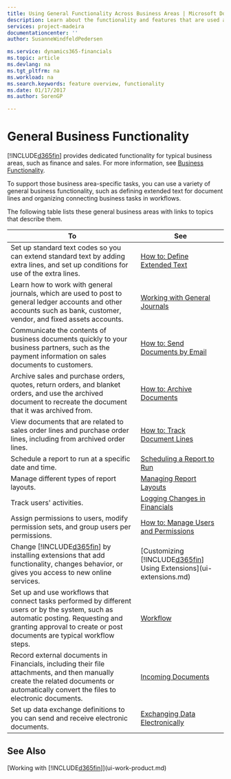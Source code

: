 ```yaml
---
title: Using General Functionality Across Business Areas | Microsoft Docs
description: Learn about the functionality and features that are used across business areas in Dynamics 365 Business edition .
services: project-madeira
documentationcenter: ''
author: SusanneWindfeldPedersen

ms.service: dynamics365-financials
ms.topic: article
ms.devlang: na
ms.tgt_pltfrm: na
ms.workload: na
ms.search.keywords: feature overview, functionality
ms.date: 01/17/2017
ms.author: SorenGP

---
```

# General Business Functionality
[!INCLUDE[d365fin](includes/d365fin_md.md)] provides dedicated functionality for typical business areas, such as finance and sales. For more information, see [Business Functionality](madeira-business-functionality.md).

To support those business area-specific tasks, you can use a variety of general business functionality, such as defining extended text for document lines and organizing connecting business tasks in workflows.

The following table lists these general business areas with links to topics that describe them.

| To | See |
| --- | --- |
| Set up standard text codes so you can extend standard text by adding extra lines, and set up conditions for use of the extra lines. |[How to: Define Extended Text](ui-how-define-ext-text.md) |
| Learn how to work with general journals, which are used to post to general ledger accounts and other accounts such as bank, customer, vendor, and fixed assets accounts. |[Working with General Journals](ui-work-general-journals.md) |
| Communicate the contents of business documents quickly to your business partners, such as the payment information on sales documents to customers.|[How to: Send Documents by Email](ui-how-send-documents-email.md) |
|Archive sales and purchase orders, quotes, return orders, and blanket orders, and use the archived document to recreate the document that it was archived from.|[How to: Archive Documents](across-how-to-archive-documents.md)|
|View documents that are related to sales order lines and purchase order lines, including from archived order lines.|[How to: Track Document Lines](across-how-to-track-document-lines.md)|
| Schedule a report to run at a specific date and time. |[Scheduling a Report to Run](ui-work-report.md#ScheduleReport) |
| Manage different types of report layouts. |[Managing Report Layouts](ui-manage-report-layouts.md) |
| Track users' activities.|[Logging Changes in Financials](across-log-changes.md)|
|Assign permissions to users, modify permission sets, and group users per permissions.|[How to: Manage Users and Permissions](ui-how-users-permissions.md)|
| Change [!INCLUDE[d365fin](includes/d365fin_md.md)] by installing extensions that add functionality, changes behavior, or gives you access to new online services. |[Customizing [!INCLUDE[d365fin](includes/d365fin_md.md)] Using Extensions](ui-extensions.md) |
|Set up and use workflows that connect tasks performed by different users or by the system, such as automatic posting. Requesting and granting approval to create or post documents are typical workflow steps.|[Workflow](across-workflow.md)|
|Record external documents in Financials, including their file attachments, and then manually create the related documents or automatically convert the files to electronic documents.|[Incoming Documents](across-income-documents.md)|
| Set up data exchange definitions to you can send and receive electronic documents. |[Exchanging Data Electronically](across-data-exchange.md) |

## See Also
[Working with [!INCLUDE[d365fin](includes/d365fin_md.md)]](ui-work-product.md)
